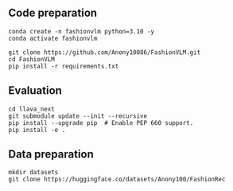 ## Code preparation
```
conda create -n fashionvlm python=3.10 -y
conda activate fashionvlm
```

```
git clone https://github.com/Anony10086/FashionVLM.git
cd FashionVLM
pip install -r requirements.txt
```

## Evaluation
```
cd llava_next
git submodule update --init --recursive
pip install --upgrade pip  # Enable PEP 660 support.
pip install -e .
```

## Data preparation
```
mkdir datasets
git clone https://huggingface.co/datasets/Anony100/FashionRec
```